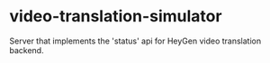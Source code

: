 # video-translation-simulator
Server that implements the 'status' api for HeyGen video translation backend. 
